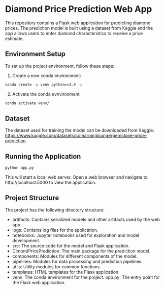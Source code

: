 # Diamond Price Prediction Web App

This repository contains a Flask web application for predicting diamond prices. The prediction model is built using a dataset from Kaggle and the app allows users to enter diamond characteristics to receive a price estimate.

## Environment Setup

To set up the project environment, follow these steps:

1. Create a new conda environment:
```bash
conda create -p venv python==3.9 -y
```

2. Activate the conda evnvironment
```bash
conda activate venv/
```


## Dataset 
The dataset used for training the model can be downloaded from Kaggle:
https://www.kaggle.com/datasets/colearninglounge/gemstone-price-prediction

## Running the Application
```bash
python app.py
```

This will start a local web server. Open a web browser and navigate to http://localhost:5000 to view the application.


## Project Structure
 The project has the following directory structure:

- artifacts: Contains serialized models and other artifacts used by the web app.
- logs: Contains log files for the application.
- notebooks: Jupyter notebooks used for exploration and model development.
- src: The source code for the model and Flask application.
- DimondPricePrediction: The main package for the prediction model.
- components: Modules for different components of the model.
- pipelines: Modules for data processing and prediction pipelines.
- utils: Utility modules for common functions.
- templates: HTML templates for the Flask application.
- venv: The conda environment for the project.
app.py: The entry point for the Flask web application.
